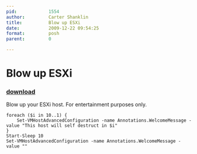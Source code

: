 ```yaml
---
pid:            1554
author:         Carter Shanklin
title:          Blow up ESXi
date:           2009-12-22 09:54:25
format:         posh
parent:         0

---
```


# Blow up ESXi

### [download](Scripts\1554.ps1)

Blow up your ESXi host. For entertainment purposes only.

```posh
foreach ($i in 10..1) {
	Set-VMHostAdvancedConfiguration -name Annotations.WelcomeMessage -value "This host will self destruct in $i"
}
Start-Sleep 10
Set-VMHostAdvancedConfiguration -name Annotations.WelcomeMessage -value ""

```
